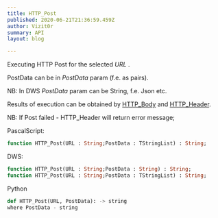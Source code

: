 ```yaml
---
title: HTTP_Post
published: 2020-06-21T21:36:59.459Z
author: Vizit0r
summary: API
layout: blog

---
```


 

Executing HTTP Post for the selected *URL* .

PostData can be in *PostData* param (f.e. as pairs).

NB: In DWS *PostData* param can be String, f.e. Json etc.

Results of execution can be obtained by [HTTP_Body](../HTTP_Body) and [HTTP_Header](../HTTP_Header).

NB: If Post failed - HTTP_Header will return error message;

PascalScript:

```pascal
function HTTP_Post(URL : String;PostData : TStringList) : String;
```

DWS:
```pascal
function HTTP_Post(URL : String;PostData : String) : String; 
function HTTP_Post(URL : String;PostData : TStringList) : String;
```




Python
```python
def HTTP_Post(URL, PostData): -> string
where PostData - string
```

